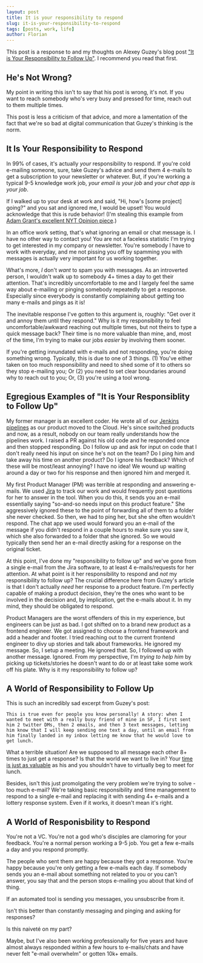 ```yaml
---
layout: post
title: It is your responsibility to respond
slug: it-is-your-responsibility-to-respond
tags: [posts, work, life]
author: Florian
---
```


This post is a response to and my thoughts on Alexey Guzey's blog post ["It is Your Responsibility to Follow Up"](https://guzey.com/follow-up/). I recommend you read that first.

## He's Not Wrong?

My point in writing this isn't to say that his post is wrong, it's not. If you want to reach somebody who's very busy and pressed for time, reach out to them multiple times. 

This post is less a criticism of that advice, and more a lamentation of the fact that we're so bad at digital communication that Guzey's thinking is the norm.

## It Is Your Responsibility to Respond

In 99% of cases, it's actually *your* responsibility to respond. If you're cold e-mailing someone, sure, take Guzey's advice and send them 4 e-mails to get a subscription to your newsletter or whatever. But, if you're working a typical 9-5 knowledge work job, *your email is your job* and *your chat app is your job*.

If I walked up to your desk at work and said, "Hi, how's [some project] going?" and you sat and ignored me, I would be upset! You would acknowledge that this is rude behavior! (I'm stealing this example from [Adam Grant's excellent NYT Opinion piece](https://www.nytimes.com/2019/02/15/opinion/sunday/email-etiquette.html).)

In an office work setting, that's what ignoring an email or chat message is. I have no other way to contact you! You are not a faceless statistic I'm trying to get interested in my company or newsletter. You're somebody I have to work with everyday, and me not pissing you off by spamming you with messages is actually very important for us working together.

What's more, *I* don't *want* to spam you with messages. As an introverted person, I wouldn't walk up to somebody 4+ times a day to get their attention. That's incredibly uncomfortable to me and I largely feel the same way about e-mailing or pinging somebody repeatedly to get a response. Especially since everybody is constantly complaining about getting too many e-mails and pings as it is!

The inevitable response I've gotten to this argument is, roughly: "Get over it and annoy them until they respond." Why is it my responsibility to feel uncomfortable/awkward reaching out multiple times, but not theirs to type a quick message back? Their time is no more valuable than mine, and, most of the time, I'm trying to make our jobs *easier* by involving them sooner.

If you're getting innundated with e-mails and not responding, you're doing something wrong. Typically, this is due to one of 3 things. (1) You've either taken on too much responsibility and need to shed some of it to others so they stop e-mailing you; Or (2) you need to set clear boundaries around why to reach out to you; Or, (3) you're using a tool wrong.

## Egregious Examples of "It is Your Responsiblity to Follow Up"

My former manager is an excellent coder. He wrote all of our [Jenkins pipelines](https://www.jenkins.io/doc/book/pipeline/) as our product moved to the Cloud. He's since switched products and now, as a result, nobody on our team really understands how the pipelines work. I raised a PR against his old code and he responded once and then stopped responding. Do I follow up and ask for input on code that I don't really need his input on since he's not on the team? Do I ping him and take away his time on another product? Do I ignore his feedback? Which of these will be most/least annoying? I have no idea! We wound up waiting around a day or two for his response and then ignored him and merged it.

My first Product Manager (PM) was terrible at responding and answering e-mails. We used [Jira](https://en.wikipedia.org/wiki/Jira_(software)) to track our work and would frequently post questions for her to answer in the tool. When you do this, it sends you an e-mail essentially saying "so-and-so needs input on this product feature." She aggressively ignored these to the point of forwarding all of them to a folder she never checked. So then, we had to ping her, but she she often wouldn't respond. The chat app we used would forward you an e-mail of the message if you didn't respond in a couple hours to make sure you saw it, which she also forwarded to a folder that she ignored. So we would typically then send her an e-mail directly asking for a response on the original ticket.

At this point, I've done my "responsibility to follow up" and we've gone from a single e-mail from the Jira software, to at least 4 e-mails/requests for her attention. At what point is it her responsibility to respond and *not* my responsibility to follow up? The crucial difference here from Guzey's article is that I don't actually *need* her response to a product feature. I'm perfectly capable of making a product decision, they're the ones who want to be involved in the decision and, by implication, get the e-mails about it. In my mind, they should be obligated to respond.

Product Managers are the worst offenders of this in my experience, but engineers can be just as bad. I got shifted on to a brand new product as a frontend engineer. We got assigned to choose a frontend framework and add a header and footer. I tried reaching out to the current frontend engineer to divy up stories and talk about frameworks. He ignored my message. So, I setup a meeting. He ignored that. So, I followed up with another message. Ignored. From my perspective, I'm *trying to help him* by picking up tickets/stories he doesn't want to do or at least take some work off his plate. Why is it my responsibility to follow up?

## A World of Responsibility to Follow Up

This is such an incredibly sad excerpt from Guzey's post:
```
This is true even for people you know personally! A story: when I wanted to meet with a really busy friend of mine in SF, I first sent him 2 twitter DMs, then 2 emails, and then 3 text messages, letting him know that I will keep sending one text a day, until an email from him finally landed in my inbox letting me know that he would love to get lunch.
```

What a terrible situation! Are we supposed to all message each other 8+ times to just get a response? Is that the world we want to live in? Your [time is just as valuable](https://floverfelt.org/posts/time-value) as his and you shouldn't have to virtually beg to meet for lunch.

Besides, isn't this just promolgating the very problem we're trying to solve - too much e-mail? We're taking basic responsibility and time management to respond to a single e-mail and replacing it with sending 4+ e-mails and a lottery response system. Even if it works, it doesn't mean it's right.

## A World of Responisbility to Respond

You're not a VC. You're not a god who's disciples are clamoring for your feedback. You're a normal person working a 9-5 job. You get a few e-mails a day and you respond promptly.

The people who sent them are happy because they got a response. You're happy because you're only getting a few e-mails each day. If somebody sends you an e-mail about something not related to you or you can't answer, you say that and the person stops e-mailing you about that kind of thing.

If an automated tool is sending you messages, you unsubscribe from it.

Isn't this better than constantly messaging and pinging and asking for responses?

Is this naiveté on my part?

Maybe, but I've also been working professionally for five years and have almost always responded within a few hours to e-mails/chats and have never felt "e-mail overwhelm" or gotten 10k+ emails.
